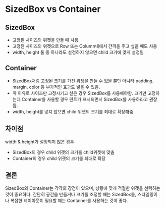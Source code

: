 # SizedBox vs Container

## SizedBox

- 고정된 사이즈의 위젯을 만들 때 사용
- 고정된 사이즈의 위젯으로 Row 또는 Column내에서 간격을 주고 싶을 때도 사용
- width, height 둘 중 하나라도 설정하지 않으면 child 크기에 맞게 설정됨

## Container

- SizedBox처럼 고정된 크기를 가진 위젯을 만들 수 있을 뿐만 아니라 padding, margin, color 등 부가적인 효과도 넣을 수 있음.
- 위 이유로 사이즈만 고정시키고 싶은 경우 SizedBox를 사용해야함. 크기만 고정하는데 Container를 사용할 경우 린트가 표시되면서 SizedBox를 사용하라고 권장됨.
- width, height를 넣지 않으면 child 위젯의 크기를 최대로 확장해줌

## 차이점

width & height가 설정되지 않은 경우

- SizedBox의 경우 child 위젯의 크기를 child위젯에 맞춤
- Container의 경우 child 위젯의 크기를 최대로 확장

## 결론

SizedBox와 Container는 각각의 장점이 있으며, 상황에 맞게 적절한 위젯을 선택하는 것이 중요하다. 간단히 공간을 만들거나 크기를 조정할 때는 SizedBox를, 스타일링이나 복잡한 레이아웃이 필요할 때는 Container를 사용하는 것이 좋다.
